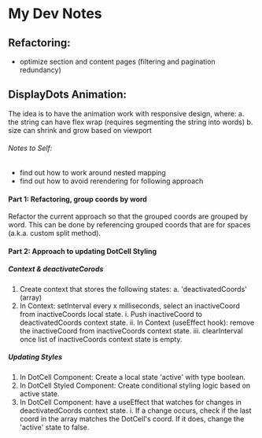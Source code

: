 # My Dev Notes
## Refactoring:

- optimize section and content pages (filtering and pagination redundancy)

## DisplayDots Animation:

The idea is to have the animation work with responsive design, where:
  a. the string can have flex wrap (requires segmenting the string into words)
  b. size can shrink and grow based on viewport

###### Notes to Self:
- find out how to work around nested mapping
- find out how to avoid rerendering for following approach 

#### Part 1: Refactoring, group coords by word

Refactor the current approach so that the grouped coords are grouped by word. This can be done by referencing grouped coords that are for spaces (a.k.a. custom split method).

#### Part 2: Approach to updating DotCell Styling

##### Context & deactivateCorods

1. Create context that stores the following states: 
  a. 'deactivatedCoords' (array)
2. In Context: setInterval every x milliseconds, select an inactiveCoord from inactiveCoords local state.
  i. Push inactiveCoord to deactivatedCoords context state.
  ii. In Context (useEffect hook): remove the inactiveCoord from inactiveCoords context state. 
  iii. clearInterval once list of inactiveCoords context state is empty.

##### Updating Styles

1. In DotCell Component: Create a local state 'active' with type boolean.
2. In DotCell Styled Component: Create conditional styling logic based on active state.
3. In DotCell Component: have a useEffect that watches for changes in deactivatedCoords context state.
  i. If a change occurs, check if the last coord in the array matches the DotCell's coord. If it does, change the 'active' state to false.